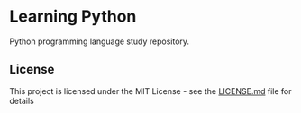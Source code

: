 # Learning Python

Python programming language study repository.

## License

This project is licensed under the MIT License - see the [LICENSE.md](LICENSE) file for details
